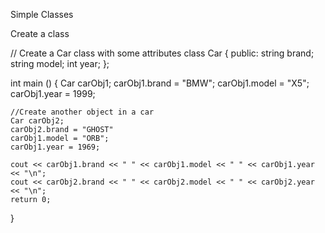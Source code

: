 Simple Classes

Create a class

// Create a Car class with some attributes
class Car {
  public:
    string brand;   
    string model;
    int year;
};



int main () {
    Car carObj1;
    carObj1.brand = "BMW";
    carObj1.model = "X5";
    carObj1.year = 1999;

    //Create another object in a car
    Car carObj2;
    carObj2.brand = "GHOST"
    carObj1.model = "ORB";
    carObj1.year = 1969;

    cout << carObj1.brand << " " << carObj1.model << " " << carObj1.year << "\n";
    cout << carObj2.brand << " " << carObj2.model << " " << carObj2.year << "\n";
    return 0;

}
